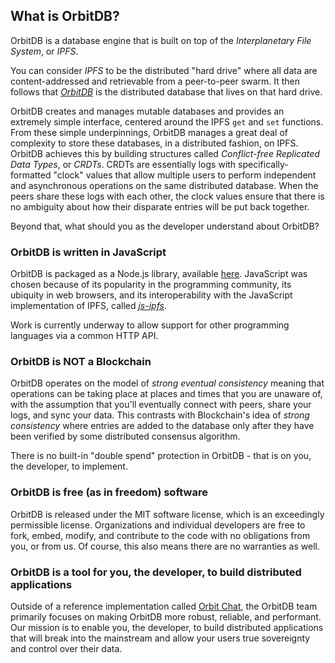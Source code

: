 ## What is OrbitDB?

OrbitDB is a database engine that is built on top of the _Interplanetary File System_, or _IPFS_.

You can consider _IPFS_ to be the distributed "hard drive" where all data are content-addressed and retrievable from a peer-to-peer swarm. It then follows that _[OrbitDB](https://github.com/orbitdb/orbit-db)_ is the distributed database that lives on that hard drive.

OrbitDB creates and manages mutable databases and provides an extremely simple interface, centered around the IPFS `get` and `set` functions. From these simple underpinnings, OrbitDB manages a great deal of complexity to store these databases, in a distributed fashion, on IPFS. OrbitDB achieves this by building structures called _Conflict-free Replicated Data Types_, or _CRDTs_. CRDTs are essentially logs with specifically-formatted "clock" values that allow multiple users to perform independent and asynchronous operations on the same distributed database. When the peers share these logs with each other, the clock values ensure that there is no ambiguity about how their disparate entries will be put back together.

Beyond that, what should you as the developer understand about OrbitDB?

### OrbitDB is written in JavaScript

OrbitDB is packaged as a Node.js library, available [here](https://github.com/orbitdb/orbit-db). JavaScript was chosen because of its popularity in the programming community, its ubiquity in web browsers, and its interoperability with the JavaScript implementation of IPFS, called [_js-ipfs_](https://github.com/ipfs/js-ipfs).

Work is currently underway to allow support for other programming languages via a common HTTP API.

### OrbitDB is NOT a Blockchain

OrbitDB operates on the model of _strong eventual consistency_ meaning that operations can be taking place at places and times that you are unaware of, with the assumption that you'll eventually connect with peers, share your logs, and sync your data. This contrasts with Blockchain's idea of _strong consistency_ where entries are added to the database only after they have been verified by some distributed consensus algorithm.

There is no built-in "double spend" protection in OrbitDB - that is on you, the developer, to implement.

### OrbitDB is free (as in freedom) software

OrbitDB is released under the MIT software license, which is an exceedingly permissible license. Organizations and individual developers are free to fork, embed, modify, and contribute to the code with no obligations from you, or from us. Of course, this also means there are no warranties as well.

### OrbitDB is a tool for you, the developer, to build distributed applications

Outside of a reference implementation called [Orbit Chat](https://github.com/orbitdb/orbit-web), the OrbitDB team primarily focuses on making OrbitDB more robust, reliable, and performant. Our mission is to enable you, the developer, to build distributed applications that will break into the mainstream and allow your users true sovereignty and control over their data.
